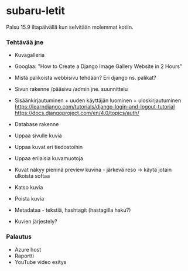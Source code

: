 # subaru-letit

Palsu 15.9 iltapäivällä kun selvitään molemmat kotiin.


### Tehtävää jne

- Kuvagalleria
- Googlaa: "How to Create a Django Image Gallery Website in 2 Hours"
- Mistä palikoista webbisivu tehdään? Eri django ns. palikat?
- Sivun rakenne /pääsivu /admin jne. suunnittelu
- Sisäänkirjautuminen + uuden käyttäjän luominen + uloskirjautuminen
https://learndjango.com/tutorials/django-login-and-logout-tutorial
https://docs.djangoproject.com/en/4.0/topics/auth/

- Database rakenne
- Uppaa sivulle kuvia
- Uppaa kuvat eri tiedostoihin
- Uppaa erilaisia kuvamuotoja
- Kuvat näkyy pieninä preview kuvina - järkevä reso -> käytä jotain ulkoista softaa
- Katso kuvia
- Poista kuvia
- Metadataa - tekstiä, hashtagit (hastagilla haku?)
- Kuvien järjestely?

### Palautus

- Azure host
- Raportti
- YouTube video esitys

